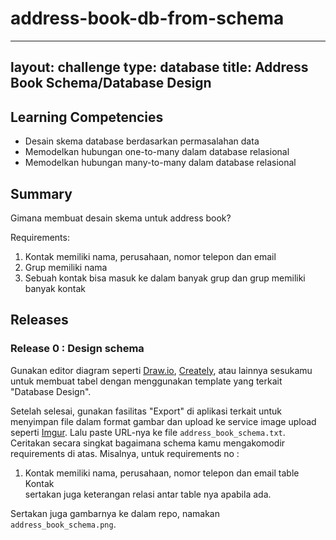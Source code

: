 # address-book-db-from-schema

---
layout: challenge
type: database
title: Address Book Schema/Database Design
---

## Learning Competencies

* Desain skema database berdasarkan permasalahan data
* Memodelkan hubungan one-to-many dalam database relasional
* Memodelkan hubungan many-to-many dalam database relasional

## Summary

Gimana membuat desain skema untuk address book?

Requirements:

1. Kontak memiliki nama, perusahaan, nomor telepon dan email
2. Grup memiliki nama
3. Sebuah kontak bisa masuk ke dalam banyak grup dan grup memiliki banyak kontak

## Releases

### Release 0 : Design schema

Gunakan editor diagram seperti [Draw.io](https://www.draw.io), [Creately](https://creately.com), atau lainnya sesukamu untuk membuat tabel dengan menggunakan template yang terkait "Database Design".

Setelah selesai, gunakan fasilitas "Export" di aplikasi terkait untuk menyimpan file dalam format gambar dan upload ke service image upload seperti [Imgur](http://imgur.com). Lalu paste URL-nya ke file `address_book_schema.txt`. Ceritakan secara singkat bagaimana schema kamu mengakomodir requirements di atas. Misalnya, untuk requirements no : <br>
1. Kontak memiliki nama, perusahaan, nomor telepon dan email
table Kontak<br>
sertakan juga keterangan relasi antar table nya apabila ada.

Sertakan juga gambarnya ke dalam repo, namakan `address_book_schema.png`.